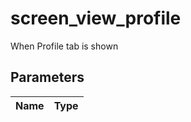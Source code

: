 # screen_view_profile
When Profile tab is shown

## Parameters

| Name      | Type |
| ----------- | ----------- |



